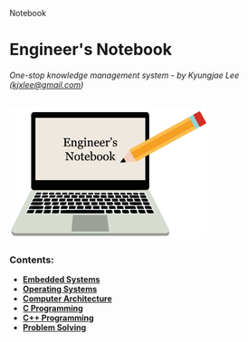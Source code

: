 Notebook

# Engineer's Notebook

###### One-stop knowledge management system - by Kyungjae Lee (kjxlee@gmail.com)



<img src="./wallpaper.png" alt="io-system" width="350">

### Contents: 

* **<a href="./embedded-systems/">Embedded Systems</a>**
* **<a href="./operating-systems/">Operating Systems</a>**
* **<a href="./computer-architecture/">Computer Architecture</a>**
* **<a href="./c-programming/">C Programming</a>**
* **<a href="./cpp-programming/">C++ Programming</a>**
* **<a href="./problem-solving/">Problem Solving</a>**

